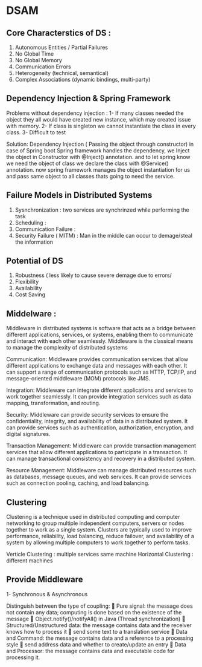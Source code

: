 # DSAM

## Core Characterstics of DS :

1. Autonomous Entities / Partial Failures
2. No Global Time
3. No Global Memory
4. Communication Errors
5. Heterogeneity (technical, semantical)
6. Complex Associations (dynamic bindings, multi-party)

## Dependency Injection & Spring Framework
Problems without dependency injection :
1- If many classes needed the object they all would have created new instance, which may created issue with memory.
2- If class is singleton we cannot instantiate the class in every class.
3- Difficult to test


Solution:
Dependency Injection ( Passing the object through constructor)
in case of Spring boot Spring framework handles the dependency, we Inject the object in Constructor with @Inject() annotation.
and to let spring know we need the object of class we declare the class with @Service() annotation.
now spring framework manages the object instantiation for us and pass same object to all classes thats going to need the service.

## Failure Models in Distributed Systems 
1. Sysnchronization : two services are synchrinzed while performing the task
2. Scheduling : 
3. Communication Failure : 
4. Security Failure ( MITM) : Man in the middle can occur to demage/steal the information

## Potential of DS 
1. Robustness ( less likely to cause severe demage due to errors/
2. Flexibility
3. Availability 
4. Cost Saving

## Middelware :
Middleware in distributed systems is software that acts as a bridge between different applications, services, or systems, enabling them to communicate and interact with each other seamlessly.
Middleware is the classical means to manage the complexity of distributed systems

Communication: Middleware provides communication services that allow different applications to exchange data and messages with each other. It can support a range of communication protocols such as HTTP, TCP/IP, and message-oriented middleware (MOM) protocols like JMS.

Integration: Middleware can integrate different applications and services to work together seamlessly. It can provide integration services such as data mapping, transformation, and routing.

Security: Middleware can provide security services to ensure the confidentiality, integrity, and availability of data in a distributed system. It can provide services such as authentication, authorization, encryption, and digital signatures.

Transaction Management: Middleware can provide transaction management services that allow different applications to participate in a transaction. It can manage transactional consistency and recovery in a distributed system.

Resource Management: Middleware can manage distributed resources such as databases, message queues, and web services. It can provide services such as connection pooling, caching, and load balancing.


## Clustering 
Clustering is a technique used in distributed computing and computer networking to group multiple independent computers, servers or nodes together to work as a single system. Clusters are typically used to improve performance, reliability, load balancing, reduce failover, and availability of a system by allowing multiple computers to work together to perform tasks.


Verticle Clustering : multiple services same machine 
Horizontal Clustering : different machines


## Provide Middleware 
1- Synchronous & Asynchronous

Distinguish between the type of coupling:
 Pure signal: the message does not contain any data; computing is done
based on the existence of the message
 Object.notify()/notifyAll() in Java (Thread synchronization)
 Structured/Unstructured data: the message contains data and the
receiver knows how to process it
 send some text to a translation service
 Data and Command: the message contains data and a reference to a
processing style
 send address data and whether to create/update an entry
 Data and Processor: the message contains data and executable code
for processing it.

